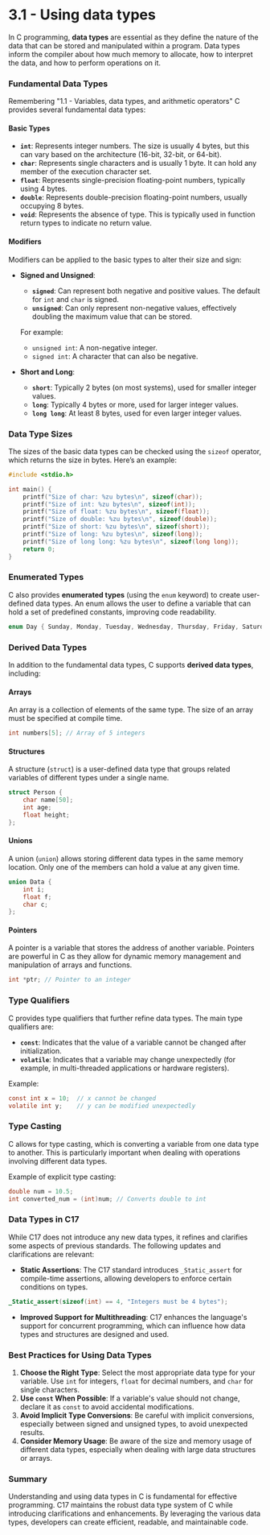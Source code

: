 # 3.1 - Using data types

In C programming, **data types** are essential as they define the nature of the data that can be stored and manipulated within a program. Data types inform the compiler about how much memory to allocate, how to interpret the data, and how to perform operations on it. 

### Fundamental Data Types

Remembering "1.1 - Variables, data types, and arithmetic operators" C provides several fundamental data types:

#### Basic Types

- **`int`**: Represents integer numbers. The size is usually 4 bytes, but this can vary based on the architecture (16-bit, 32-bit, or 64-bit).
- **`char`**: Represents single characters and is usually 1 byte. It can hold any member of the execution character set.
- **`float`**: Represents single-precision floating-point numbers, typically using 4 bytes.
- **`double`**: Represents double-precision floating-point numbers, usually occupying 8 bytes.
- **`void`**: Represents the absence of type. This is typically used in function return types to indicate no return value.

#### Modifiers

Modifiers can be applied to the basic types to alter their size and sign:

- **Signed and Unsigned**:
  - **`signed`**: Can represent both negative and positive values. The default for `int` and `char` is signed.
  - **`unsigned`**: Can only represent non-negative values, effectively doubling the maximum value that can be stored.
  
  For example:
  - `unsigned int`: A non-negative integer.
  - `signed int`: A character that can also be negative.
  
- **Short and Long**:
  - **`short`**: Typically 2 bytes (on most systems), used for smaller integer values.
  - **`long`**: Typically 4 bytes or more, used for larger integer values.
  - **`long long`**: At least 8 bytes, used for even larger integer values.

### Data Type Sizes

The sizes of the basic data types can be checked using the `sizeof` operator, which returns the size in bytes. Here’s an example:

```c
#include <stdio.h>

int main() {
    printf("Size of char: %zu bytes\n", sizeof(char));
    printf("Size of int: %zu bytes\n", sizeof(int));
    printf("Size of float: %zu bytes\n", sizeof(float));
    printf("Size of double: %zu bytes\n", sizeof(double));
    printf("Size of short: %zu bytes\n", sizeof(short));
    printf("Size of long: %zu bytes\n", sizeof(long));
    printf("Size of long long: %zu bytes\n", sizeof(long long));
    return 0;
}
```

### Enumerated Types

C also provides **enumerated types** (using the `enum` keyword) to create user-defined data types. An enum allows the user to define a variable that can hold a set of predefined constants, improving code readability.

```c
enum Day { Sunday, Monday, Tuesday, Wednesday, Thursday, Friday, Saturday };
```

###  Derived Data Types

In addition to the fundamental data types, C supports **derived data types**, including:

#### Arrays

An array is a collection of elements of the same type. The size of an array must be specified at compile time.

```c
int numbers[5]; // Array of 5 integers
```

#### Structures

A structure (`struct`) is a user-defined data type that groups related variables of different types under a single name.

```c
struct Person {
    char name[50];
    int age;
    float height;
};
```

#### Unions

A union (`union`) allows storing different data types in the same memory location. Only one of the members can hold a value at any given time.

```c
union Data {
    int i;
    float f;
    char c;
};
```

#### Pointers

A pointer is a variable that stores the address of another variable. Pointers are powerful in C as they allow for dynamic memory management and manipulation of arrays and functions.

```c
int *ptr; // Pointer to an integer
```

### Type Qualifiers

C provides type qualifiers that further refine data types. The main type qualifiers are:

- **`const`**: Indicates that the value of a variable cannot be changed after initialization.
- **`volatile`**: Indicates that a variable may change unexpectedly (for example, in multi-threaded applications or hardware registers).

Example:

```c
const int x = 10;  // x cannot be changed
volatile int y;    // y can be modified unexpectedly
```

###  Type Casting

C allows for type casting, which is converting a variable from one data type to another. This is particularly important when dealing with operations involving different data types.

Example of explicit type casting:

```c
double num = 10.5;
int converted_num = (int)num; // Converts double to int
```

###  Data Types in C17

While C17 does not introduce any new data types, it refines and clarifies some aspects of previous standards. The following updates and clarifications are relevant:

- **Static Assertions**: The C17 standard introduces `_Static_assert` for compile-time assertions, allowing developers to enforce certain conditions on types.

```c
_Static_assert(sizeof(int) == 4, "Integers must be 4 bytes");
```

- **Improved Support for Multithreading**: C17 enhances the language's support for concurrent programming, which can influence how data types and structures are designed and used.

### Best Practices for Using Data Types

1. **Choose the Right Type**: Select the most appropriate data type for your variable. Use `int` for integers, `float` for decimal numbers, and `char` for single characters.
2. **Use `const` When Possible**: If a variable's value should not change, declare it as `const` to avoid accidental modifications.
3. **Avoid Implicit Type Conversions**: Be careful with implicit conversions, especially between signed and unsigned types, to avoid unexpected results.
4. **Consider Memory Usage**: Be aware of the size and memory usage of different data types, especially when dealing with large data structures or arrays.

### Summary

Understanding and using data types in C is fundamental for effective programming. C17 maintains the robust data type system of C while introducing clarifications and enhancements. By leveraging the various data types, developers can create efficient, readable, and maintainable code.